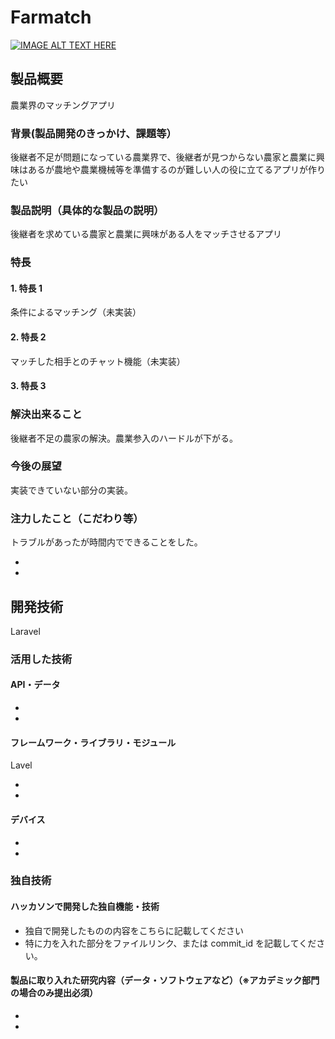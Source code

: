 # Farmatch

[![IMAGE ALT TEXT HERE](https://jphacks.com/wp-content/uploads/2023/07/JPHACKS2023_ogp.png)](https://www.youtube.com/watch?v=yYRQEdfGjEg)

## 製品概要

農業界のマッチングアプリ

### 背景(製品開発のきっかけ、課題等）

後継者不足が問題になっている農業界で、後継者が見つからない農家と農業に興味はあるが農地や農業機械等を準備するのが難しい人の役に立てるアプリが作りたい

### 製品説明（具体的な製品の説明）

後継者を求めている農家と農業に興味がある人をマッチさせるアプリ

### 特長

#### 1. 特長 1

条件によるマッチング（未実装）

#### 2. 特長 2

マッチした相手とのチャット機能（未実装）

#### 3. 特長 3

### 解決出来ること

後継者不足の農家の解決。農業参入のハードルが下がる。

### 今後の展望

実装できていない部分の実装。

### 注力したこと（こだわり等）

トラブルがあったが時間内でできることをした。

-
-

## 開発技術

Laravel

### 活用した技術

#### API・データ

-
-

#### フレームワーク・ライブラリ・モジュール

Lavel

-
-

#### デバイス

-
-

### 独自技術

#### ハッカソンで開発した独自機能・技術

- 独自で開発したものの内容をこちらに記載してください
- 特に力を入れた部分をファイルリンク、または commit_id を記載してください。

#### 製品に取り入れた研究内容（データ・ソフトウェアなど）（※アカデミック部門の場合のみ提出必須）

-
-
